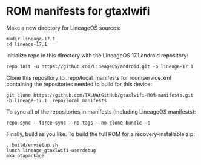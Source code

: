 # ROM manifests for gtaxlwifi

Make a new directory for LineageOS sources:
```
mkdir lineage-17.1
cd lineage-17.1
```

Initialize repo in this directory with the LineageOS 17.1 android repository:
```
repo init -u https://github.com/LineageOS/android.git -b lineage-17.1
```

Clone this repository to .repo/local_manifests for roomservice.xml containing the repositories needed to build for this device:
```
git clone https://github.com/TALUAtGitHub/gtaxlwifi-ROM-manifests.git -b lineage-17.1 .repo/local_manifests
```

To sync all of the repositories in manifests (including LineageOS manifests):
```
repo sync --force-sync --no-tags --no-clone-bundle -c
```

Finally, build as you like. To build the full ROM for a recovery-installable zip:
```
. build/envsetup.sh
lunch lineage_gtaxlwifi-userdebug
mka otapackage
```
